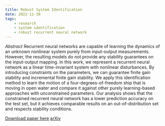 ```yaml
---
title: Robust System Identification
date: 2022-11-30
tags:
    - research
    - system identification
    - robust recurrent neural network
---
```


*Abstract*
Recurrent neural networks are capable of learning the dynamics of an unknown nonlinear system purely from input-output measurements. However, the resulting models do not provide any stability guarantees on the input-output mapping. In this work, we represent a recurrent neural network as a linear time-invariant system with nonlinear disturbances. By introducing constraints on the parameters, we can guarantee finite gain stability and incremental finite gain stability. We apply this identification method to learn the motion of a four-degrees-of-freedom ship that is moving in open water and compare it against other purely learning-based approaches with unconstrained parameters. Our analysis shows that the constrained recurrent neural network has a lower prediction accuracy on the test set, but it achieves comparable results on an out-of-distribution set and respects stability conditions.

[Download paper here](https://dany-l.github.io/spaghetti/files/paper1.pdf)
[arXiv](https://arxiv.org/abs/2212.05781)
